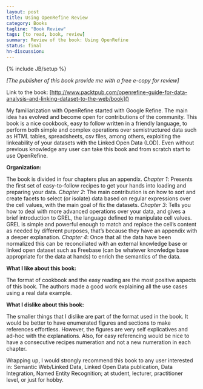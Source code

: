 ```yaml
---
layout: post
title: Using OpenRefine Review
category: Books
tagline: "Book Review"
tags: [to read, book, review]
summary: Review of the book: Using OpenRefine
status: final
hn-discussion:
---
```


{% include JB/setup %}


_[The publisher of this book provide me with a free e-copy for review]_

Link to the book: [http://www.packtpub.com/openrefine-guide-for-data-analysis-and-linking-dataset-to-the-web/book]()

My familiarization with OpenRefine started with Google Refine. The main idea has evolved and become open for contributions of the community. 
This book is a nice cookbook, easy to follow written in a friendly language, to perform both simple and complex operations over semistructured 
data such as HTML tables, spreadsheets, csv files, among others, exploiting the linkeability of your datasets with the Linked Open Data (LOD). 
Even without previous knowledge any user can take this book and from scratch start to use OpenRefine.

**Organization:**

The book is divided in four chapters plus an appendix.
_Chapter 1_: Presents the first set of easy-to-follow recipes to get your hands into loading and preparing your data.
_Chapter 2_: The main contribution is on how to sort and create facets to select (or isolate) data based on regular expressions over the cell values, with the main goal of fix the datasets.
_Chapter 3_: Tells you how to deal with more advanced operations over your data, and gives a brief introduction to GREL, the language defined to manipulate cell values. GREL is simple and powerful enough to match and replace the cell’s content as needed by different purposes, that’s because they have an appendix with a deeper explanation.
_Chapter 4_: Once that all the data have been normalized this can be reconciliated with an external knowledge base or linked open dataset such as Freebase (can be whatever knowledge base appropriate for the data at hands) to enrich the semantics of the data.

**What I like about this book:**

The format of cookbook and the easy reading are the most positive aspects of this book. The authors made a good work explaining all the use cases using a real data example.

**What I dislike about this book:**

The smaller things that I dislike are part of the format used in the book. It would be better to have enumerated figures and sections to make references effortless. 
However, the figures are very self explicatives and ad-hoc with the explanations. Also, for easy referencing would be nice to have a consecutive recipes numeration 
and not a new numeration in each chapter.

Wrapping up, I would strongly recommend this book to any user interested in: Semantic Web/Linked Data, Linked Open Data publication, Data Integration, 
Named Entity Recognition; at student, lecturer, practitioner level, or just for hobby.
